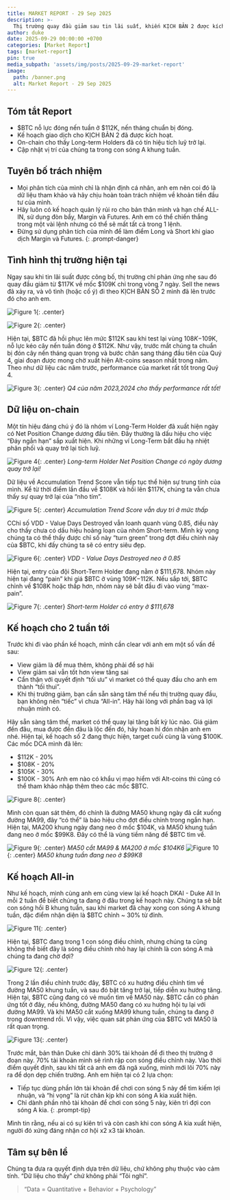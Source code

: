 ```yaml
---
title: MARKET REPORT - 29 Sep 2025
description: >-
  Thị trường quay đầu giảm sau tin lãi suất, khiến KỊCH BẢN 2 được kích hoạt. Kế hoạch giao dịch $BTC theo các mốc đang được triển khai với volume nhỏ để đề phòng con sóng A khung tuần. Giai đoạn xuống là để mua thêm với tâm thế thị trường có thể quay đầu tăng bất cứ lúc nào.
author: duke
date: 2025-09-29 00:00:00 +0700
categories: [Market Report]
tags: [market-report]
pin: true
media_subpath: 'assets/img/posts/2025-09-29-market-report'
image:
  path: /banner.png
  alt: Market Report - 29 Sep 2025
---
```


## Tóm tắt Report

* $BTC nỗ lực đóng nến tuần ở $112K, nến tháng chuẩn bị đóng.
* Kế hoạch giao dịch cho KỊCH BẢN 2 đã được kích hoạt.
* On-chain cho thấy Long-term Holders đã có tín hiệu tích luỹ trở lại.
* Cập nhật vị trí của chúng ta trong con sóng A khung tuần.

## Tuyên bố trách nhiệm
>
* Mọi phân tích của mình chỉ là nhận định cá nhân, anh em nên coi đó là dữ liệu tham khảo và hãy chịu hoàn toàn trách nhiệm về khoản tiền đầu tư của mình.
* Hãy luôn có kế hoạch quản lý rủi ro cho bản thân mình và hạn chế ALL-IN, sử dụng đòn bẩy, Margin và Futures. Anh em có thể chiến thắng trong một vài lệnh nhưng có thể sẽ mất tất cả trong 1 lệnh.
* Đừng sử dụng phân tích của mình để làm điểm Long và Short khi giao dịch Margin và Futures.
{: .prompt-danger}

## Tình hình thị trường hiện tại

Ngay sau khi tin lãi suất được công bố, thị trường chỉ phản ứng nhẹ sau đó quay đầu giảm từ $117K về mốc $109K chỉ trong vòng 7 ngày. Sell the news đã xảy ra, và vô tình (hoặc cố ý) đi theo KỊCH BẢN SỐ 2 mình đã lên trước đó cho anh em.

![Figure 1](/fig-01.png){: .center}

![Figure 2](/fig-02.png){: .center}

Hiện tại, $BTC đã hồi phục lên mức $112K sau khi test lại vùng $108K-$109K, nỗ lực kéo cây nến tuần đóng ở $112K. Như vậy, trước mắt chúng ta chuẩn bị đón cây nến tháng quan trọng và bước chân sang tháng đầu tiên của Quý 4, giai đoạn được mong chờ xuất hiện Alt-coins season nhất trong năm. Theo như dữ liệu các năm trước, performance của market rất tốt trong Quý 4.

![Figure 3](/fig-03.png){: .center}
_Q4 của năm 2023,2024 cho thấy performance rất tốt!_

## Dữ liệu on-chain

Một tín hiệu đáng chú ý đó là nhóm ví Long-Term Holder đã xuất hiện ngày có Net Position Change dương đầu tiên. Đây thường là dấu hiệu cho việc “Đáy ngắn hạn” sắp xuất hiện. Khi những ví Long-Term bắt đầu hạ nhiệt phân phối và quay trở lại tích luỹ.

![Figure 4](/fig-04.png){: .center}
_Long-term Holder Net Position Change có ngày dương quay trở lại!_

Dữ liệu về Accumulation Trend Score vẫn tiếp tục thể hiện sự trung tính của mình. Kể từ thời điểm lần đầu về $108K và hồi lên $117K, chúng ta vẫn chưa thấy sự quay trở lại của “nho tím”. 

![Figure 5](/fig-05.png){: .center}
_Accumulation Trend Score vẫn duy trì ở mức thấp_

CChỉ số VDD - Value Days Destroyed vẫn loanh quanh vùng 0.85, điều này cho thấy chưa có dấu hiệu hoảng loạn của nhóm Short-term. Mình kỳ vọng chúng ta có thể thấy được chỉ số này “turn green” trong đợt điều chỉnh này của $BTC, khi đấy chúng ta sẽ có entry siêu đẹp.

![Figure 6](/fig-06.png){: .center}
_VDD - Value Days Destroyed neo ở 0.85_

Hiện tại, entry của đội Short-Term Holder đang nằm ở $111,678. Nhóm này hiện tại đang “pain” khi giá $BTC ở vùng $109K-$112K. Nếu sắp tới, $BTC chỉnh về $108K hoặc thấp hơn, nhóm này sẽ bắt đầu đi vào vùng “max-pain”.

![Figure 7](/fig-07.png){: .center}
_Short-term Holder có entry ở $111,678_

## Kế hoạch cho 2 tuần tới

Trước khi đi vào phần kế hoạch, mình cần clear với anh em một số vấn đề sau:
* View giảm là để mua thêm, không phải để sợ hãi
* View giảm sai vẫn tốt hơn view tăng sai
* Cẩn thận với quyết định “tối ưu” vì market có thể quay đầu cho anh em thành “tối thui”.
* Khi thị trường giảm, bạn cần sẵn sàng tâm thế nếu thị trường quay đầu, bạn không nên “tiếc” vì chưa “All-in”. Hãy hài lòng với phần bag và lợi nhuận mình có.

Hãy sẵn sàng tâm thế, market có thể quay lại tăng bất kỳ lúc nào. Giá giảm đến đâu, mua được đến đâu là lộc đến đó, hãy hoan hỉ đón nhận anh em nhé.
Hiện tại, kế hoạch số 2 đang thực hiện, target cuối cùng là vùng $100K. Các mốc DCA mình đã lên:
* $112K - 20%
* $108K - 20%
* $105K - 30%
* $100K - 30%
Anh em nào có khẩu vị mạo hiểm với Alt-coins thì cũng có thể tham khảo nhập thêm theo các mốc $BTC.

![Figure 8](/fig-08.png){: .center}

Mình còn quan sát thêm, đó chính là đường MA50 khung ngày đã cắt xuống đường MA99, đây “có thể” là báo hiệu cho đợt điều chỉnh trong ngắn hạn. Hiện tại, MA200 khung ngày đang neo ở mốc $104K, và MA50 khung tuần đang neo ở mốc $99K8. Đây có thể là vùng tiềm năng để $BTC tìm về.

![Figure 9](/fig-09.png){: .center}
_MA50 cắt MA99 & MA200 ở mốc $104K6_
![Figure 10](/fig-10.png){: .center}
_MA50 khung tuần đang neo ở $99K8_

## Kế hoạch All-in

Như kế hoạch, mình cùng anh em cùng view lại kế hoạch DKAI - Duke All In mỗi 2 tuần để biết chúng ta đang ở đâu trong kế hoạch này.
Chúng ta sẽ bắt con sóng hồi B khung tuần, sau khi market đã chạy xong con sóng A khung tuần, đặc điểm nhận diện là $BTC chỉnh ~ 30% từ đỉnh.

![Figure 11](/fig-11.png){: .center}

Hiện tại, $BTC đang trong 1 con sóng điều chỉnh, nhưng chúng ta cũng không thể biết đây là sóng điều chỉnh nhỏ hay lại chính là con sóng A mà chúng ta đang chờ đợi?

![Figure 12](/fig-12.png){: .center}

Trong 2 lần điều chỉnh trước đây, $BTC có xu hướng điều chỉnh tìm về đường MA50 khung tuần, và sau đó bật tăng trở lại, tiếp diễn xu hướng tăng. Hiện tại, $BTC cũng đang có vẻ muốn tìm về MA50 này. $BTC cần có phản ứng tốt ở đây, nếu không, đường MA50 đang có xu hướng hội tụ lại với đường MA99. Và khi MA50 cắt xuống MA99 khung tuần, chúng ta đang ở trong downtrend rồi. Vì vậy, việc quan sát phản ứng của $BTC với MA50 là rất quan trọng.

![Figure 13](/fig-13.png){: .center}

Trước mắt, bản thân Duke chỉ dành 30% tài khoản để đi theo thị trường ở đoạn này. 70% tài khoản mình sẽ rình rập con sóng điều chỉnh này. Vào thời điểm quyết định, sau khi tất cả anh em đã ngã xuống, mình mới lôi 70% này ra để dọn dẹp chiến trường. Anh em hiện tại có 2 lựa chọn:

>
* Tiếp tục dùng phần lớn tài khoản để chơi con sóng 5 này để tìm kiếm lợi nhuận, và “hi vọng” là rút chân kịp khi con sóng A kia xuất hiện.
* Chỉ dành phần nhỏ tài khoản để chơi con sóng 5 này, kiên trì đợi con sóng A kia.
{: .prompt-tip}

Mình tin rằng, nếu ai có sự kiên trì và còn cash khi con sóng A kia xuất hiện, người đó xứng đáng nhận cơ hội x2 x3 tài khoản.

## Tâm sự bên lề

Chúng ta đưa ra quyết định dựa trên dữ liệu, chứ không phụ thuộc vào cảm tính. “Dữ liệu cho thấy” chứ không phải “Tôi nghĩ”.

> “Data = Quantitative + Behavior + Psychology”